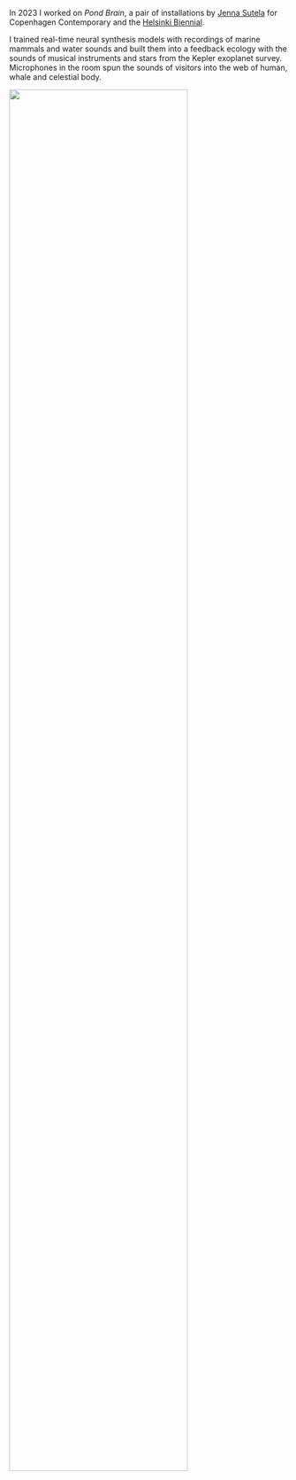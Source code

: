 <!--
.. title: Pond Brain (2023)
.. slug: pond-brain
.. date: 2024-03-06
.. tags: 
.. category:
.. link:
.. description:
.. type: text
-->

In 2023 I worked on *Pond Brain*, a pair of installations by [Jenna Sutela](https://www.instagram.com/jennasutela/) for Copenhagen Contemporary and the [Helsinki Biennial](https://helsinkibiennaali.fi/en/artist/jenna-sutela/).

I trained real-time neural synthesis models with recordings of marine mammals and water sounds and built them into a feedback ecology with the sounds of musical instruments and stars from the Kepler exoplanet survey. Microphones in the room spun the sounds of visitors into the web of human, whale and celestial body.

<img width=80% src=https://evermade-helsinkibiennaali-phase2-website.s3.eu-north-1.amazonaws.com/wp-content/uploads/2023/06/07143954/Jenna-Sutela_Pond-Brain-2.jpg></img>